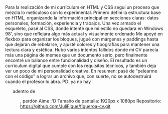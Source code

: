 Para la realización de mi currículum en HTML y CSS seguí un proceso que mezcla lo meticuloso con lo experimental. Primero definí la estructura base en HTML, organizando la información principal en secciones claras: datos personales, formación, experiencia y trabajos. Una vez armado el esqueleto, pasé al CSS, donde intenté que mi estilo no quedara en Windows 98', sino que reflejara algo más actual y visualmente ordenado
Me apoyé en flexbox para organizar los bloques, jugué con márgenes y paddings hasta que dejaran de rebelarse, y ajusté colores y tipografías para mantener una lectura clara y estética. Hubo varios intentos fallidos donde mi CV parecía más una página de memes que un documento serio, pero finalmente encontré un balance entre funcionalidad y diseño.
El resultado es un currículum digital que cumple con los requisitos técnicos, y también deja ver un poco de mi personalidad creativa. En resumen: pasé de “pelearme con el código” a lograr un archivo que, con suerte, no se autodestruirá cuando el profesor lo abra.
PD: ya no hay <ul> adentro de <ul>, perdón Aime :'D
Tamaño de pantalla: 1920px x 1080px
Repositorio: https://github.com/JuliFigue/figueroa-cv.git